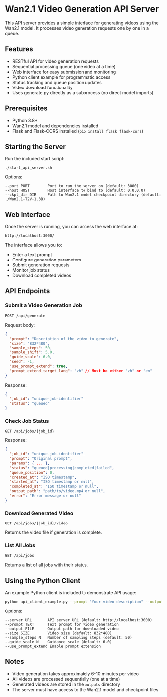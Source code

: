 # Wan2.1 Video Generation API Server

This API server provides a simple interface for generating videos using the Wan2.1 model. It processes video generation requests one by one in a queue.

## Features

- RESTful API for video generation requests
- Sequential processing queue (one video at a time)
- Web interface for easy submission and monitoring
- Python client example for programmatic access
- Status tracking and queue position updates
- Video download functionality
- Uses generate.py directly as a subprocess (no direct model imports)

## Prerequisites

- Python 3.8+
- Wan2.1 model and dependencies installed
- Flask and Flask-CORS installed (`pip install flask flask-cors`)

## Starting the Server

Run the included start script:

```bash
./start_api_server.sh
```

Options:

```
--port PORT        Port to run the server on (default: 3000)
--host HOST        Host interface to bind to (default: 0.0.0.0)
--ckpt_dir DIR     Path to Wan2.1 model checkpoint directory (default: ./Wan2.1-T2V-1.3B)
```

## Web Interface

Once the server is running, you can access the web interface at:

```
http://localhost:3000/
```

The interface allows you to:
- Enter a text prompt
- Configure generation parameters
- Submit generation requests
- Monitor job status
- Download completed videos

## API Endpoints

### Submit a Video Generation Job

```
POST /api/generate
```

Request body:
```json
{
  "prompt": "Description of the video to generate",
  "size": "832*480",
  "sample_steps": 50,
  "sample_shift": 5.0,
  "guide_scale": 6.0,
  "seed": -1,
  "use_prompt_extend": true,
  "prompt_extend_target_lang": "zh" // Must be either "zh" or "en"
}
```

Response:
```json
{
  "job_id": "unique-job-identifier",
  "status": "queued"
}
```

### Check Job Status

```
GET /api/jobs/{job_id}
```

Response:
```json
{
  "job_id": "unique-job-identifier",
  "prompt": "Original prompt",
  "params": { ... },
  "status": "queued|processing|completed|failed",
  "queue_position": 0,
  "created_at": "ISO timestamp",
  "started_at": "ISO timestamp or null",
  "completed_at": "ISO timestamp or null",
  "output_path": "path/to/video.mp4 or null",
  "error": "Error message or null"
}
```

### Download Generated Video

```
GET /api/jobs/{job_id}/video
```

Returns the video file if generation is complete.

### List All Jobs

```
GET /api/jobs
```

Returns a list of all jobs with their status.

## Using the Python Client

An example Python client is included to demonstrate API usage:

```bash
python api_client_example.py --prompt "Your video description" --output output.mp4
```

Options:
```
--server URL       API server URL (default: http://localhost:3000)
--prompt TEXT      Text prompt for video generation
--output FILE      Output path for downloaded video
--size SIZE        Video size (default: 832*480)
--sample_steps N   Number of sampling steps (default: 50)
--guide_scale N    Guidance scale (default: 6.0)
--use_prompt_extend Enable prompt extension
```

## Notes

- Video generation takes approximately 6-10 minutes per video
- All videos are processed sequentially (one at a time)
- Generated videos are stored in the `outputs` directory
- The server must have access to the Wan2.1 model and checkpoint files